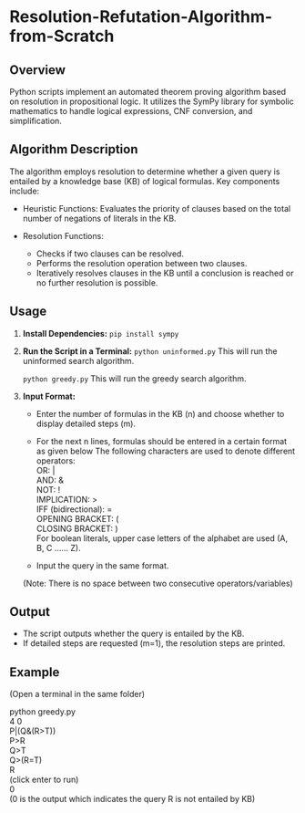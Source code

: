 # Resolution-Refutation-Algorithm-from-Scratch

## Overview

Python scripts implement an automated theorem proving algorithm based on resolution in propositional logic. It utilizes the SymPy library for symbolic mathematics to handle logical expressions, CNF conversion, and simplification.

## Algorithm Description

The algorithm employs resolution to determine whether a given query is entailed by a knowledge base (KB) of logical formulas. Key components include:

- Heuristic Functions: Evaluates the priority of clauses based on the total number of negations of literals in the KB.

- Resolution Functions:
  - Checks if two clauses can be resolved.
  - Performs the resolution operation between two clauses.
  - Iteratively resolves clauses in the KB until a conclusion is reached or no further resolution is possible.

## Usage

1. **Install Dependencies:**
    ```pip install sympy```

2. **Run the Script in a Terminal:**
    ```python uninformed.py```
    This will run the uninformed search algorithm.

    ```python greedy.py```
    This will run the greedy search algorithm.

3. **Input Format:**
    - Enter the number of formulas in the KB (n) and choose whether to display detailed steps (m).
    - For the next n lines, formulas should be entered in a certain format as given below
	The following characters are used to denote different operators: <br />
	OR: | <br />
	AND: & <br />
	NOT: ! <br />
	IMPLICATION: > <br />
	IFF (bidirectional): = <br />
	OPENING BRACKET: ( <br />
	CLOSING BRACKET: ) <br />
	For boolean literals, upper case letters of the alphabet are used (A, B, C …… Z). <br />

    - Input the query in the same format.

    (Note: There is no space between two consecutive operators/variables)

## Output

- The script outputs whether the query is entailed by the KB.
- If detailed steps are requested (m=1), the resolution steps are printed.

## Example

(Open a terminal in the same folder)

python greedy.py <br />
4 0 <br />
P|(Q&(R>T)) <br />
P>R <br />
Q>T <br />
Q>(R=T) <br />
R <br />
(click enter to run) <br />
0 <br />
(0 is the output which indicates the query R is not entailed by KB) <br />
